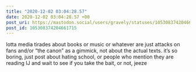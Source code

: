```yaml
---
title: "2020-12-02 03:04:28.57"
date: 2020-12-02 03:04:28.57 +00
post_uri: https://mastodon.social/users/gravely/statuses/105308374204661715
post_id: 105308374204661715
---
```

lotta media tirades about books or music or whatever are just attacks on fans and/or “the canon” as a gimmick, not about the actual texts. it’s so boring, just post about hating school, or people who mention they are reading IJ and wait to see if you take the bait, or not, jeeze


